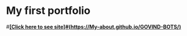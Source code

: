 # My first portfolio

#<b><u>[Click here to see site]#(https://My-about.github.io/GOVIND-BOTS/)</u></b>
